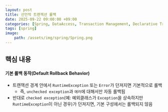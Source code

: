 ```yaml
---
layout: post
title: 선언적 트랜잭션 롤백
date: 2025-09-22 09:00:00 +09:00
categories: [Spring, DataAccess, Transaction Management, Declarative Transaction Management]
tags: [spring]
image:
    path: /assets/img/spring/Spring.png
---
```


## 핵심 내용

#### 기본 롤백 동작(Default Rollback Behavior)

- 트랜잭션 경계 안에서 `RuntimeException` 또는 `Error`가 던져지면 기본적으로 롤백
  - 즉, `unchecked exception`과 `에러`에 대해서만 자동 롤백됨
- 반대로 `checked exception`(예: 예외클래스가 `Exception`을 상속하지만 `RuntimeException`이 아닌 경우)가 던져지면, 기본 구성에서는 롤백되지 않음

<br>

